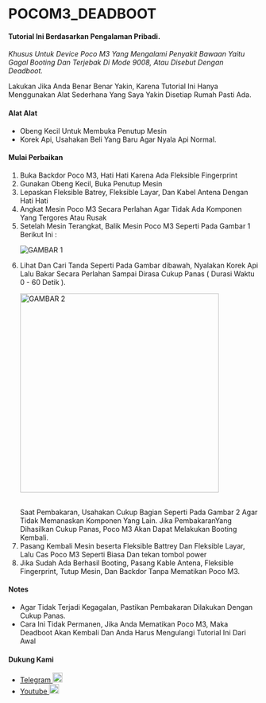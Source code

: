 <!DOCTYPE html>
<html lang="en">
<head>
<meta charset="UTF-8">
<meta name="viewport" content="width=device-width, initial-scale=1.0">
<title>POCOM3_DEADBOOT Tutorial</title>
</head>
<body>
<h1>POCOM3_DEADBOOT</h1>
<h4>Tutorial Ini Berdasarkan Pengalaman Pribadi.</h4>
<p><em>Khusus Untuk Device Poco M3 Yang Mengalami Penyakit Bawaan Yaitu Gagal Booting Dan Terjebak Di Mode 9008, Atau Disebut Dengan Deadboot.</em></p>
<p>Lakukan Jika Anda Benar Benar Yakin, Karena Tutorial Ini Hanya Menggunakan Alat Sederhana Yang Saya Yakin Disetiap Rumah Pasti Ada.</p>
<h4>Alat Alat</h4>
<ul>
  <li>Obeng Kecil Untuk Membuka Penutup Mesin</li>
  <li>Korek Api, Usahakan Beli Yang Baru Agar Nyala Api Normal.</li>
</ul>
<h4>Mulai Perbaikan</h4>
<ol>
  <li>Buka Backdor Poco M3, Hati Hati Karena Ada Fleksible Fingerprint</li>
  <li>Gunakan Obeng Kecil, Buka Penutup Mesin</li>
  <li>Lepaskan Fleksible Batrey, Fleksible Layar, Dan Kabel Antena Dengan Hati Hati</li>
  <li>Angkat Mesin Poco M3 Secara Perlahan Agar Tidak Ada Komponen Yang Tergores Atau Rusak</li>
  <li>Setelah Mesin Terangkat, Balik Mesin Poco M3 Seperti Pada Gambar 1 Berikut Ini :</li>
  <p><img src="https://github.com/KutuMobaa/POCOM3_DEADBOOT/assets/124151847/a11b7c28-05ed-4ddd-8cc4-cd4e280c1b02" alt="GAMBAR 1"></p>
  <li>Lihat Dan Cari Tanda Seperti Pada Gambar dibawah, Nyalakan Korek Api Lalu Bakar Secara Perlahan Sampai Dirasa Cukup Panas ( Durasi Waktu 0 - 60 Detik ).
  <p><img src="https://github.com/KutuMobaa/POCOM3_DEADBOOT/assets/124151847/c5503932-34f8-4ea0-85f3-2949ed8d599c" alt="GAMBAR 2" style="width:400px;height:auto;"></p><br>Saat Pembakaran, Usahakan Cukup Bagian Seperti Pada Gambar 2 Agar Tidak Memanaskan Komponen Yang Lain. Jika PembakaranYang Dihasilkan Cukup Panas, Poco M3 Akan Dapat Melakukan Booting Kembali.</li>
  <li>Pasang Kembali Mesin beserta Fleksible Battrey Dan Fleksible Layar, Lalu Cas Poco M3 Seperti Biasa Dan tekan tombol power</li>
  <li>Jika Sudah Ada Berhasil Booting, Pasang Kable Antena, Fleksible Fingerprint, Tutup Mesin, Dan Backdor Tanpa Mematikan Poco M3.</li>
</ol>
<h4>Notes</h4>
<ul>
  <li>Agar Tidak Terjadi Kegagalan, Pastikan Pembakaran Dilakukan Dengan Cukup Panas.</li>
  <li>Cara Ini Tidak Permanen, Jika Anda Mematikan Poco M3, Maka Deadboot Akan Kembali Dan Anda Harus Mengulangi Tutorial Ini Dari Awal</li>
</ul>
<h4>Dukung Kami</h4>
<ul>
  <li><a href="https://t.me/kutu_Moba57">Telegram <img src="https://upload.wikimedia.org/wikipedia/commons/thumb/8/82/Telegram_logo.svg/1024px-Telegram_logo.svg.png" alt="Telegram" style="width:20px;height:auto;"></a></li>
  <li><a href="https://youtube.com/@KutuMoba">Youtube <img src="https://upload.wikimedia.org/wikipedia/commons/thumb/4/42/YouTube_icon_%282013-2017%29.png/480px-YouTube_icon_%282013-2017%29.png" alt="YouTube" style="width:20px;height:auto;"></a></li>
</ul>
</body>
</html>

